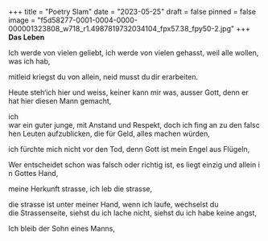 +++
title = "Poetry Slam"
date = "2023-05-25"
draft = false
pinned = false
image = "f5d58277-0001-0004-0000-000001323808_w718_r1.4987819732034104_fpx57.38_fpy50-2.jpg"
+++
**Das Leben**

Ich werde von vielen geliebt, ich werde von vielen gehasst, weil alle wollen, was ich hab, 

mitleid kriegst du von allein, neid musst du dir erarbeiten.

Heute steh‘ich hier und weiss, keiner kann mir was, ausser Gott, denn er hat hier diesen Mann gemacht,   

ich war ein guter junge, mit Anstand und Respekt, doch ich fing an zu den falschen Leuten aufzublicken, die für Geld, alles machen würden, 

ich fürchte mich nicht vor den Tod, denn Gott ist mein Engel aus Flügeln, 

Wer entscheidet schon was falsch oder richtig ist, es liegt einzig und allein in Gottes Hand,  

meine Herkunft strasse, ich leb die strasse,  

die strasse ist unter meiner Hand, wenn ich laufe, wechselst du die Strassenseite, siehst du ich lache nicht, siehst du ich habe keine angst, 

Ich bleib der Sohn eines Manns,
